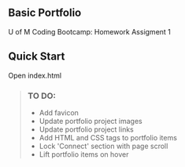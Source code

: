 ## Basic Portfolio 
U of M Coding Bootcamp: Homework Assigment 1


## Quick Start
Open index.html


> ### TO DO:
> - Add favicon
> - Update portfolio project images
> - Update portfolio project links
> - Add HTML and CSS tags to portfolio items
> - Lock 'Connect' section with page scroll
> - Lift portfolio items on hover